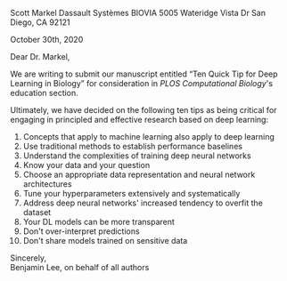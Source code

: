 Scott Markel
Dassault Systèmes BIOVIA
5005 Wateridge Vista Dr
San Diego, CA 92121

October 30th, 2020

Dear Dr. Markel,

We are writing to submit our manuscript entitled “Ten Quick Tip for Deep Learning in Biology” for consideration in _PLOS Computational Biology_'s education section.

Ultimately, we have decided on the following ten tips as being critical for engaging in principled and effective research based on deep learning:

1. Concepts that apply to machine learning also apply to deep learning
2. Use traditional methods to establish performance baselines
3. Understand the complexities of training deep neural networks
4. Know your data and your question
5. Choose an appropriate data representation and neural network architectures
6. Tune your hyperparameters extensively and systematically
7. Address deep neural networks' increased tendency to overfit the dataset
8. Your DL models can be more transparent
9. Don't over-interpret predictions
10. Don't share models trained on sensitive data

Sincerely,  
Benjamin Lee, on behalf of all authors
